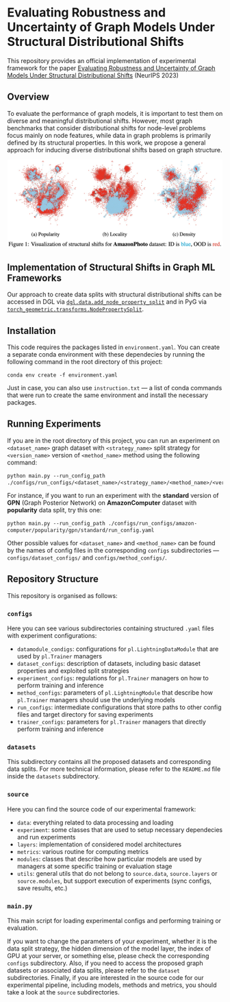 # Evaluating Robustness and Uncertainty of Graph Models Under Structural Distributional Shifts

This repository provides an official implementation of experimental framework for the paper [Evaluating Robustness and Uncertainty of Graph Models Under Structural Distributional Shifts](https://arxiv.org/abs/2302.13875) (NeurIPS 2023)

## Overview

To evaluate the performance of graph models, it is important to test them on diverse and meaningful distributional shifts. However, most graph benchmarks that consider distributional shifts for node-level problems focus mainly on node features, while data in graph problems is primarily defined by its structural properties. In this work, we propose a general approach for inducing diverse distributional shifts based on graph structure.

<img src="demo.jpeg">

## Implementation of Structural Shifts in Graph ML Frameworks

Our approach to create data splits with structural distributional shifts can be accessed in DGL via [`dgl.data.add_node_property_split`](https://docs.dgl.ai/generated/dgl.data.utils.add_node_property_split.html) and in PyG via [`torch_geometric.transforms.NodePropertySplit`](https://pytorch-geometric.readthedocs.io/en/latest/generated/torch_geometric.transforms.NodePropertySplit.html).

## Installation

This code requires the packages listed in `environment.yaml`. You can create a separate conda environment with these dependecies by running the following command in the root directory of this project:
```
conda env create -f environment.yaml
```

Just in case, you can also use `instruction.txt` — a list of conda commands that were run to create the same environment and install the necessary packages.

## Running Experiments

If you are in the root directory of this project, you can run an experiment on `<dataset_name>` graph dataset with `<strategy_name>` split strategy for `<version_name>` version of `<method_name>` method using the following command:
```
python main.py --run_config_path ./configs/run_configs/<dataset_name>/<strategy_name>/<method_name>/<version_name>/run_config.yaml
```

For instance, if you want to run an experiment with the **standard** version of **GPN** (Graph Posterior Network) on **AmazonComputer** dataset with **popularity** data split, try this one:
```
python main.py --run_config_path ./configs/run_configs/amazon-computer/popularity/gpn/standard/run_config.yaml
```

Other possible values for `<dataset_name>` and `<method_name>` can be found by the names of config files in the corresponding `configs` subdirectories — `configs/dataset_configs/` and `configs/method_configs/`.

## Repository Structure

This repository is organised as follows:

### `configs`

Here you can see various subdirectories containing structured `.yaml` files with experiment configurations:
- `datamodule_condigs`: configurations for `pl.LightningDataModule` that are used by `pl.Trainer` managers
- `dataset_configs`: description of datasets, including basic dataset properties and exploited split strategies
- `experiment_configs`: regulations for `pl.Trainer` managers on how to perform training and inference
- `method_configs`: parameters of `pl.LightningModule` that describe how `pl.Trainer` managers should use the underlying models
- `run_configs`: intermediate configurations that store paths to other config files and target directory for saving experiments
- `trainer_configs`: parameters for `pl.Trainer` managers that directly perform training and inference

### `datasets`

This subdirectory contains all the proposed datasets and corresponding data splits. For more technical information, please refer to the `README.md` file inside the `datasets` subdirectory.

### `source`

Here you can find the source code of our experimental framework:
- `data`: everything related to data processing and loading
- `experiment`: some classes that are used to setup necessary dependecies and run experiments
- `layers`: implementation of considered model architectures
- `metrics`: various routine for computing metrics
- `modules`: classes that describe how particular models are used by managers at some specific training or evaluation stage
- `utils`: general utils that do not belong to `source.data`, `source.layers` or `source.modules`, but support execution of experiments (sync configs, save results, etc.)

### `main.py`

This main script for loading experimental configs and performing training or evaluation.

If you want to change the parameters of your experiment, whether it is the data split strategy, the hidden dimension of the model layer, the index of GPU at your server, or something else, please check the corresponding `configs` subdirectory. 
Also, if you need to access the proposed graph datasets or associated data splits, please refer to the `dataset` subdirectories. 
Finally, if you are interested in the source code for our experimental pipeline, including models, methods and metrics, you should take a look at the `source` subdirectories.
